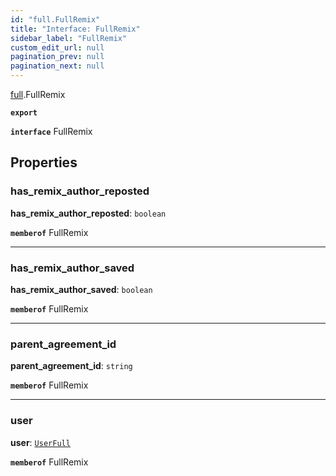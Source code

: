 ```yaml
---
id: "full.FullRemix"
title: "Interface: FullRemix"
sidebar_label: "FullRemix"
custom_edit_url: null
pagination_prev: null
pagination_next: null
---
```


[full](../namespaces/full.md).FullRemix

**`export`**

**`interface`** FullRemix

## Properties

### has\_remix\_author\_reposted

 **has\_remix\_author\_reposted**: `boolean`

**`memberof`** FullRemix

___

### has\_remix\_author\_saved

 **has\_remix\_author\_saved**: `boolean`

**`memberof`** FullRemix

___

### parent\_agreement\_id

 **parent\_agreement\_id**: `string`

**`memberof`** FullRemix

___

### user

 **user**: [`UserFull`](full.UserFull.md)

**`memberof`** FullRemix
